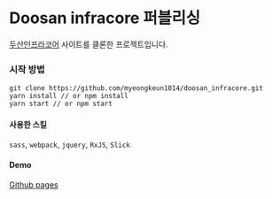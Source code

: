 # Doosan infracore 퍼블리싱   
[두산인프라코어](https://www.doosaninfracore.com/kr/) 사이트를 클론한 프로젝트입니다.

### 시작 방법
```
git clone https://github.com/myeongkeun1014/doosan_infracore.git
yarn install // or npm install
yarn start // or npm start
```

#### 사용한 스킬
`sass`, `webpack`, `jquery`, `RxJS`, `Slick`  

#### Demo
[Github pages](https://myeongkeun1014.github.io/doosan_infracore/)